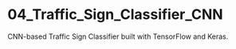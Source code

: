 # 04_Traffic_Sign_Classifier_CNN
CNN-based Traffic Sign Classifier built with TensorFlow and Keras.
